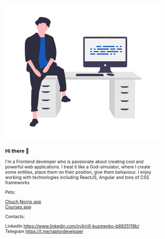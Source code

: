 ![Alt Text](undraw_feeling_proud_qne1.png)
### Hi there 👋

I'm a Frontend developer who is passionate about creating cool and powerful web applications. I treat it like a God-simulator, where I create some entities, place them on their position, give them behaviour. I enjoy working with technologies including ReactJS, Angular and tons of CSS frameworks

Pets:

[Chuch Norris app](https://gigageekkpi.github.io/ChuckNorris-app/)  
[Courses app](https://gigageekkpi.github.io/Courses-app/)

Contacts:

LinkedIn https://www.linkedin.com/in/kirill-kuzmenko-b8925119b/  
Telegram https://t.me/raptordeveloper  